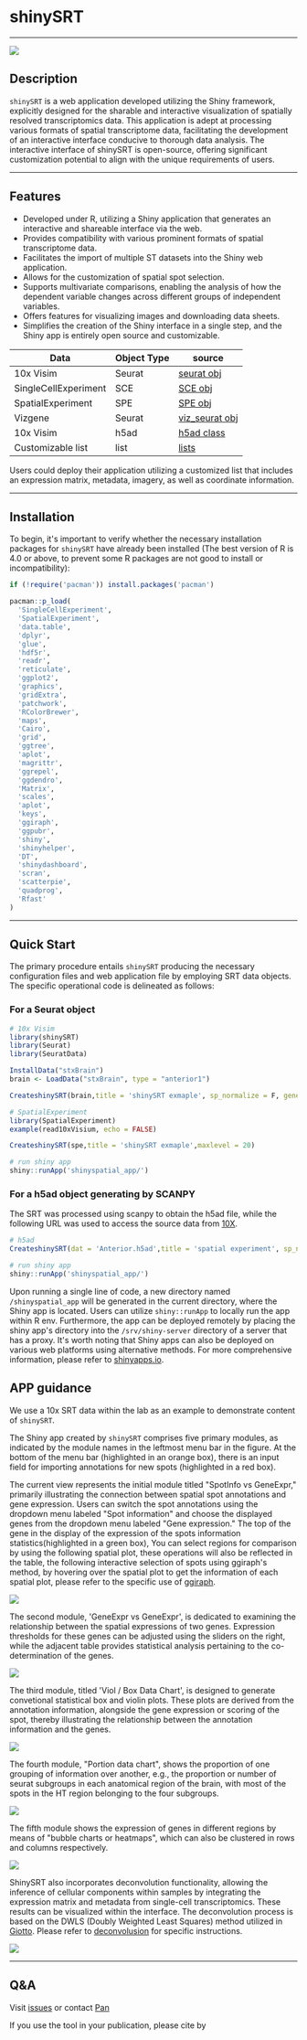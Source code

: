 # shinySRT

---
![](image/shinysrt.png)

## Description


`shinySRT` is a web application developed utilizing the Shiny framework, explicitly designed for the sharable and interactive visualization of spatially resolved transcriptomics data. This application is adept at processing various formats of spatial transcriptome data, facilitating the development of an interactive interface conducive to thorough data analysis. The interactive interface of shinySRT is open-source, offering significant customization potential to align with the unique requirements of users.




---

## Features

- Developed under R, utilizing a Shiny application that generates an interactive and shareable interface via the web.
- Provides compatibility with various prominent formats of spatial transcriptome data.
- Facilitates the import of multiple ST datasets into the Shiny web application.
- Allows for the customization of spatial spot selection.
- Supports multivariate comparisons, enabling the analysis of how the dependent variable changes across different groups of independent variables.
- Offers features for visualizing images and downloading data sheets.
- Simplifies the creation of the Shiny interface in a single step, and the Shiny app is entirely open source and customizable.


| Data      | Object Type | source |
| ----------- | ----------- | ----------- |
| 10x Visim     | Seurat       | [seurat obj](https://www.10xgenomics.com/resources/datasets?menu%5Bproducts.name%5D=Spatial%20Gene%20Expression&query=&page=1&configure%5BhitsPerPage%5D=50&configure%5BmaxValuesPerFacet%5D=1000) |
| SingleCellExperiment   | SCE        | [SCE obj](docs/SingleCellExperimentprocess.md) |
| SpatialExperiment   | SPE        | [SPE obj](docs/SpatialExperimentprocess.md) |
| Vizgene  | Seurat        | [viz_seurat obj](docs/vizgeneprocess.md) |
| 10x Visim   | h5ad        | [h5ad class](docs/scanpyprocess.md) |
| Customizable list   | list        | [lists](docs/customlistprocess.md) |


Users could deploy their application utilizing a customized list that includes an expression matrix, metadata, imagery, as well as coordinate information.

---

## Installation

To begin, it's important to verify whether the necessary installation packages for `shinySRT` have already been installed (The best version of R is 4.0 or above, to prevent some R packages are not good to install or incompatibility):

``` r
if (!require('pacman')) install.packages('pacman')

pacman::p_load(
  'SingleCellExperiment',
  'SpatialExperiment',
  'data.table',
  'dplyr',
  'glue',
  'hdf5r',
  'readr',
  'reticulate',
  'ggplot2',
  'graphics',
  'gridExtra',
  'patchwork',
  'RColorBrewer',
  'maps',
  'Cairo',
  'grid',
  'ggtree',
  'aplot',
  'magrittr',
  'ggrepel',
  'ggdendro',
  'Matrix',
  'scales',
  'aplot',
  'keys',
  'ggiraph',
  'ggpubr',
  'shiny',
  'shinyhelper',
  'DT',
  'shinydashboard',
  'scran',
  'scatterpie',
  'quadprog',
  'Rfast'
)

```



---

## Quick Start

The primary procedure entails `shinySRT` producing the necessary configuration files and web application file by employing SRT data objects. The specific operational code is delineated as follows:

### For a Seurat object

``` r
# 10x Visim
library(shinySRT)
library(Seurat)
library(SeuratData)

InstallData("stxBrain")
brain <- LoadData("stxBrain", type = "anterior1")

CreateshinySRT(brain,title = 'shinySRT exmaple', sp_normalize = F, gene.mapping = F)

# SpatialExperiment
library(SpatialExperiment)
example(read10xVisium, echo = FALSE)

CreateshinySRT(spe,title = 'shinySRT exmaple',maxlevel = 20)

# run shiny app
shiny::runApp('shinyspatial_app/')
```

### For a h5ad object generating by SCANPY

The SRT was processed using scanpy to obtain the h5ad file, while the following URL was used to access the source data from [10X](https://www.10xgenomics.com/resources/datasets/mouse-brain-serial-section-2-sagittal-anterior-1-standard).


``` r
# h5ad
CreateshinySRT(dat = 'Anterior.h5ad',title = 'spatial experiment', sp_normalize = F)

# run shiny app
shiny::runApp('shinyspatial_app/')

```

Upon running a single line of code, a new directory named `/shinyspatial_app` will be generated in the current directory, where the Shiny app is located. Users can utilize `shiny::runApp` to locally run the app within R env. Furthermore, the app can be deployed remotely by placing the shiny app's directory into the `/srv/shiny-server` directory of a server that has a proxy. It's worth noting that Shiny apps can also be deployed on various web platforms using alternative methods. For more comprehensive information, please refer to [shinyapps.io](https://www.shinyapps.io/).


## APP guidance

We use a 10x SRT data within the lab as an example to demonstrate content of `shinySRT`.

The Shiny app created by `shinySRT` comprises five primary modules, as indicated by the module names in the leftmost menu bar in the figure. At the bottom of the menu bar (highlighted in an orange box), there is an input field for importing annotations for new spots (highlighted in a red box).


The current view represents the initial module titled "SpotInfo vs GeneExpr," primarily illustrating the connection between spatial spot annotations and gene expression. Users can switch the spot annotations using the dropdown menu labeled "Spot information" and choose the displayed genes from the dropdown menu labeled "Gene expression." The top of the gene in the display of the expression of the spots information statistics(highlighted in a green box), You can select regions for comparison by using the following spatial plot, these operations will also be reflected in the table, the following interactive selection of spots using ggiraph's method, by hovering over the spatial plot to get the information of each spatial plot, please refer to the specific use of [ggiraph](https://davidgohel.github.io/ggiraph/).


![](image/content1-1.png)


The second module, 'GeneExpr vs GeneExpr', is dedicated to examining the relationship between the spatial expressions of two genes. Expression thresholds for these genes can be adjusted using the sliders on the right, while the adjacent table provides statistical analysis pertaining to the co-determination of the genes.


![](image/content2-1.png)


The third module, titled 'Viol / Box Data Chart', is designed to generate convetional statistical box and violin plots. These plots are derived from the annotation information, alongside the gene expression or scoring of the spot, thereby illustrating the relationship between the annotation information and the genes.


![](image/content3-1.png)


The fourth module, "Portion data chart", shows the proportion of one grouping of information over another, e.g., the proportion or number of seurat subgroups in each anatomical region of the brain, with most of the spots in the HT region belonging to the four subgroups.


![](image/content4-1.png)


The fifth module shows the expression of genes in different regions by means of "bubble charts or heatmaps", which can also be clustered in rows and columns respectively.


![](image/content5-1.png)


ShinySRT also incorporates deconvolution functionality, allowing the inference of cellular components within samples by integrating the expression matrix and metadata from single-cell transcriptomics. These results can be visualized within the interface. The deconvolution process is based on the DWLS (Doubly Weighted Least Squares) method utilized in [Giotto](https://giottosuite.readthedocs.io/en/latest/subsections/datasets/mouse_visium_brain.html). Please refer to [deconvolusion](docs/deconvolusion.md) for specific instructions.


![](image/content6-2.png)


---


## Q&A

Visit [issues](https://github.com/silhouette99/ShinySRT/issues) or contact [Pan](https://github.com/silhouette99)


If you use the tool in your publication, please cite by




